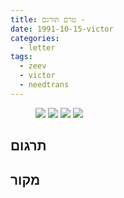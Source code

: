 ```yaml
---
title: טרם תורגם - 
date: 1991-10-15-victor
categories:
  - letter
tags:
  - zeev
  - victor
  - needtrans
---
```


<figure class="half">
    <a  href="/pupko-papers/assets/images/1991-10-15-victor-1.jpg">
    <img src="/pupko-papers/assets/images/1991-10-15-victor-1.jpg"></a>
    <a  href="/pupko-papers/assets/images/1991-10-15-victor-2.jpg">
    <img src="/pupko-papers/assets/images/1991-10-15-victor-2.jpg"></a>
    <a  href="/pupko-papers/assets/images/1991-10-15-victor-3.jpg">
    <img src="/pupko-papers/assets/images/1991-10-15-victor-3.jpg"></a>
    <a  href="/pupko-papers/assets/images/1991-10-15-victor-4.jpg">
    <img src="/pupko-papers/assets/images/1991-10-15-victor-4.jpg"></a>
</figure>

## תרגום

## מקור
